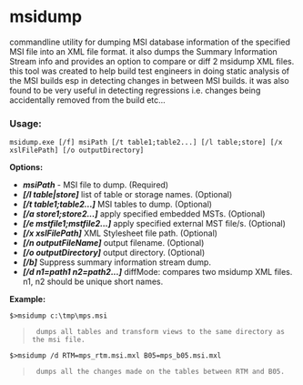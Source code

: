 # msidump
commandline utility for dumping MSI database information of the specified MSI file into an XML file format. it also dumps the Summary Information Stream info and provides an option to compare or diff 2 msidump XML files. 
this tool was created to help build test engineers in doing static analysis of the MSI builds esp in detecting changes in between MSI builds. it was also found to be very useful in detecting regressions i.e. changes being accidentally removed from the build etc... 

### Usage:
` msidump.exe [/f] msiPath [/t table1;table2...] [/l table;store] [/x xslFilePath] [/o outputDirectory] `

**Options:**

- ***msiPath*** - MSI file to dump. (Required)
- ***[/l table|store]***       list of table or storage names. (Optional) 
- ***[/t table1;table2...]***     MSI tables to dump. (Optional) 
- ***[/a store1;store2...]***     apply specified embedded MSTs. (Optional) 
- ***[/e mstfile1;mstfile2...]***  apply specified external MST file/s. (Optional) 
- ***[/x xslFilePath]***         XML Stylesheet file path. (Optional) 
- ***[/n outputFileName]***    output filename. (Optional) 
- ***[/o outputDirectory]***     output directory. (Optional) 
- ***[/b]***                     Suppress summary information stream dump. 
- ***[/d n1=path1 n2=path2...]*** diffMode: compares two msidump XML files. n1, n2 should be unique short names. 


**Example:**

`$>msidump c:\tmp\mps.msi `
>      dumps all tables and transform views to the same directory as the msi file.
`$>msidump /d RTM=mps_rtm.msi.mxl B05=mps_b05.msi.mxl `
>      dumps all the changes made on the tables between RTM and B05.


